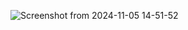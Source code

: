 ![Screenshot from 2024-11-05 14-51-52](https://github.com/user-attachments/assets/1b439908-9614-4a8a-8289-0aa045c4bcdc)
